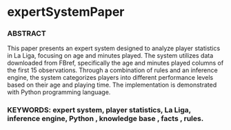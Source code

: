 # expertSystemPaper

### ABSTRACT
This paper presents an expert system designed to analyze player statistics in La Liga, focusing on age and minutes played. The system utilizes data downloaded from FBref, specifically the age and minutes played columns of the first 15 observations. Through a combination of rules and an inference engine, the system categorizes players into different performance levels based on their age and playing time. The implementation is demonstrated with Python programming language.

### KEYWORDS: expert system, player statistics, La Liga, inference engine, Python , knowledge base , facts , rules. 

